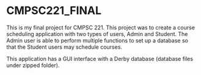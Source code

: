 # CMPSC221_FINAL
This is my final project for CMPSC 221. This project was to create a course scheduling application with two types of users, Admin and Student. The Admin user is able to perform multiple functions to set up a database so that the Student users may schedule courses.

This application has a GUI interface with a Derby database (database files under zipped folder).
